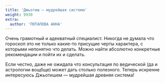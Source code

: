 ```yaml
---
title: 'Джьотиш — мудрейшая система'
weight: 9930
extra:
  author: 'ПОТАПОВА АННА'
---
```


Очень грамотный и адекватный специалист. Никогда не думала что гороскоп это не только какие-то присущие черты характера, с которыми непонятно что делать. Можно найти абсолютно конкретные рекомендации и пойти их и сделать.

Если честно, даже не ожидала что консультация по ведической (да и астрологии вощбще) может дать столько полезного. Теперь искренне интересуюсь Джьотишем — мудрейшая древняя система!

<!-- more -->